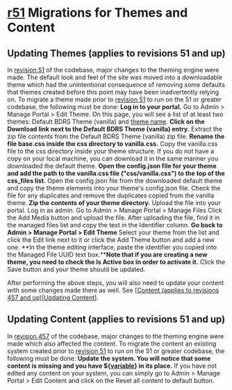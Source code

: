 # [r51](https://code.google.com/p/ala-citizenscience/source/detail?r=51) Migrations for Themes and Content #
## Updating Themes (applies to revisions 51 and up) ##
In [revision 51](https://code.google.com/p/ala-citizenscience/source/detail?r=51) of the codebase, major changes to the theming engine were made.  The default look and feel of the site was moved into a downloadable theme which had the unintentional consequence of removing some defaults that themes created before this point may have been inadvertently relying on.  To migrate a theme made prior to [revision 51](https://code.google.com/p/ala-citizenscience/source/detail?r=51) to run on the 51 or greater codebase, the following must be done:
**Log in to your portal.** Go to Admin > Manage Portal > Edit Theme.  On this page, you will see a list of at least two themes: Default BDRS Theme (vanilla) and [theme name](your.md).
**Click on the Download link next to the Default BDRS Theme (vanilla) entry.** Extract the zip file contents from the Default BDRS Theme (vanilla) zip file.
**Rename the file base.css inside the css directory to vanilla.css.** Copy the vanilla.css file to the css directory inside your theme structure.  If you do not have a copy on your local machine, you can download it in the same manner you downloaded the default theme.
**Open the config.json file for your theme and add the path to the vanilla.css file ("css/vanilla.css") to the top of the css\_files list.** Open the config.json file from the downloaded default theme and copy the theme elements into your theme's config.json file.  Check the file for any duplicates and remove the duplicates copied from the vanilla theme.
**Zip the contents of your theme directory.** Upload the file into your portal.
 Log in as admin.
 Go to Admin > Manage Portal > Manage Files
 Click the Add Media button and upload the file.
 After uploading the file, find it in the managed files list and copy the text in the Identifier column.
**Go back to Admin > Manage Portal > Edit Theme** Select your theme from the list and click the Edit link next to it or click the Add Theme button and add a new one.
**In the theme editing interface, paste the identifier you copied into the Managed File UUID text box.****Note that if you are creating a new theme, you need to check the Is Active box in order to activate it.** Click the Save button and your theme should be updated.

After performing the above steps, you will also need to update your content with some changes made there as well.  See [[Content (applies to revisions 457 and up)|Updating Content](#Updating.md)].

## Updating Content (applies to revisions 51 and up) ##
In [revision 457](https://code.google.com/p/ala-citizenscience/source/detail?r=457) of the codebase, major changes to the theming engine were made which also affected the content.  To migrate the content an existing system created prior to [revision 51](https://code.google.com/p/ala-citizenscience/source/detail?r=51) to run on the 51 or greater codebase, the following must be done:
**Update the system.  You will notice that some content is missing and you have ${[variable](variable.md)} in its place.** If you have not edited any content on your system, you can simply go to Admin > Manage Portal > Edit Content and click on the Reset all content to default button.
